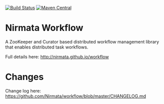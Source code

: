 [![Build Status](https://travis-ci.org/nirmata/workflow.svg?branch=master)](https://travis-ci.org/NirmataOSS/workflow)
[![Maven Central](https://img.shields.io/maven-central/v/com.nirmata.workflow/nirmata-workflow.svg)](http://search.maven.org/#search%7Cga%7C1%7Cg%3A%22com.nirmata.workflow%22%20AND%20a%3A%22nirmata-workflow%22)

Nirmata Workflow
========
 
 A ZooKeeper and Curator based distributed workflow management library that enables distributed task workflows.
 
 Full details here: http://nirmata.github.io/workflow

Changes
=========

 Change log here: https://github.com/Nirmata/workflow/blob/master/CHANGELOG.md
